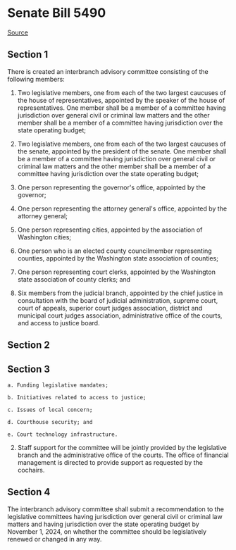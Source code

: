 # Senate Bill 5490

[Source](http://lawfilesext.leg.wa.gov/biennium/2021-22/Xml/Bills/Senate%20Bills/5490.xml)
## Section 1
There is created an interbranch advisory committee consisting of the following members:

1. Two legislative members, one from each of the two largest caucuses of the house of representatives, appointed by the speaker of the house of representatives. One member shall be a member of a committee having jurisdiction over general civil or criminal law matters and the other member shall be a member of a committee having jurisdiction over the state operating budget;

2. Two legislative members, one from each of the two largest caucuses of the senate, appointed by the president of the senate. One member shall be a member of a committee having jurisdiction over general civil or criminal law matters and the other member shall be a member of a committee having jurisdiction over the state operating budget;

3. One person representing the governor's office, appointed by the governor;

4. One person representing the attorney general's office, appointed by the attorney general;

5. One person representing cities, appointed by the association of Washington cities;

6. One person who is an elected county councilmember representing counties, appointed by the Washington state association of counties;

7. One person representing court clerks, appointed by the Washington state association of county clerks; and

8. Six members from the judicial branch, appointed by the chief justice in consultation with the board of judicial administration, supreme court, court of appeals, superior court judges association, district and municipal court judges association, administrative office of the courts, and access to justice board.


## Section 2

## Section 3
    a. Funding legislative mandates;

    b. Initiatives related to access to justice;

    c. Issues of local concern;

    d. Courthouse security; and

    e. Court technology infrastructure.

2. Staff support for the committee will be jointly provided by the legislative branch and the administrative office of the courts. The office of financial management is directed to provide support as requested by the cochairs.


## Section 4
The interbranch advisory committee shall submit a recommendation to the legislative committees having jurisdiction over general civil or criminal law matters and having jurisdiction over the state operating budget by November 1, 2024, on whether the committee should be legislatively renewed or changed in any way.

